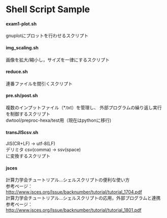 Shell Script Sample
===================

#### exam1-plot.sh
gnuplotにプロットを行わせるスクリプト  
#### img_scaling.sh
画像を拡大/縮小し，サイズを一律にするスクリプト  
#### reduce.sh
連番ファイルを間引くスクリプト  
#### pre.sh/post.sh
複数のインプットファイル（\*.txt）を管理し、
外部プログラムの繰り返し実行を制御するスクリプト  
dwtool/preproc-hexa/test用（現在はpythonに移行)  
#### transJIScsv.sh
JIS(CR+LF) -> utf-8(LF)  
デリミタ csv(comma) -> ssv(space)  
に変換するスクリプト  

#### jsces
計算力学会チュートリアル…シェルスクリプトの便利な使い方  
参考ページ：http://www.jsces.org/Issue/backnumber/tutorial/tutorial_1704.pdf  
計算力学会チュートリアル…シェルスクリプトの応用，外部プログラムと連携  
参考ページ：http://www.jsces.org/Issue/backnumber/tutorial/tutorial_1801.pdf
